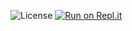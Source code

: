 <img src="https://img.shields.io/github/license/RobbyV2/Robby.ml" alt="License"></a>
[![Run on Repl.it](https://replit.com/badge/github/RobbyV2/Robby.ml)](https://replit.com/new/github/RobbyV2/Robby.ml)

